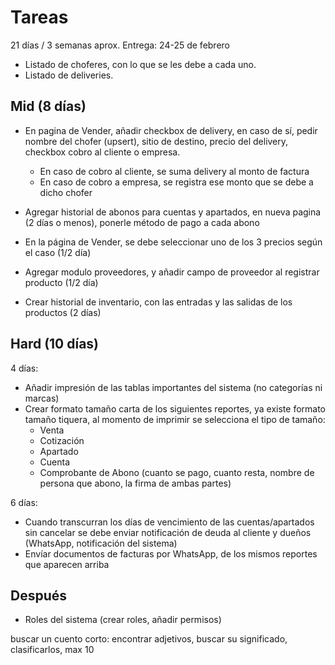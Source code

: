 # Tareas

21 días / 3 semanas aprox.
Entrega: 24-25 de febrero

- Listado de choferes, con lo que se les debe a cada uno.
- Listado de deliveries.

## Mid (8 días)

- En pagina de Vender, añadir checkbox de delivery, en caso de sí, pedir nombre del chofer (upsert), sitio de destino, precio del delivery, checkbox cobro al cliente o empresa.
  - En caso de cobro al cliente, se suma delivery al monto de factura
  - En caso de cobro a empresa, se registra ese monto que se debe a dicho chofer

- Agregar historial de abonos para cuentas y apartados, en nueva pagina (2 días o menos), ponerle método de pago a cada abono
- En la página de Vender, se debe seleccionar uno de los 3 precios según el caso (1/2 día)
- Agregar modulo proveedores, y añadir campo de proveedor al registrar producto (1/2 día)
- Crear historial de inventario, con las entradas y las salidas de los productos (2 días)

## Hard (10 días)

4 días:
- Añadir impresión de las tablas importantes del sistema (no categorías ni marcas)
- Crear formato tamaño carta de los siguientes reportes, ya existe formato tamaño tiquera, al momento de imprimir se selecciona el tipo de tamaño:
  - Venta
  - Cotización
  - Apartado
  - Cuenta
  - Comprobante de Abono (cuanto se pago, cuanto resta, nombre de persona que abono, la firma de ambas partes)

6 días:
- Cuando transcurran los días de vencimiento de las cuentas/apartados sin cancelar se debe enviar notificación de deuda al cliente y dueños (WhatsApp, notificación del sistema)
- Envíar documentos de facturas por WhatsApp, de los mismos reportes que aparecen arriba

## Después

- Roles del sistema (crear roles, añadir permisos)

buscar un cuento corto: encontrar adjetivos, buscar su significado, clasificarlos, max 10
